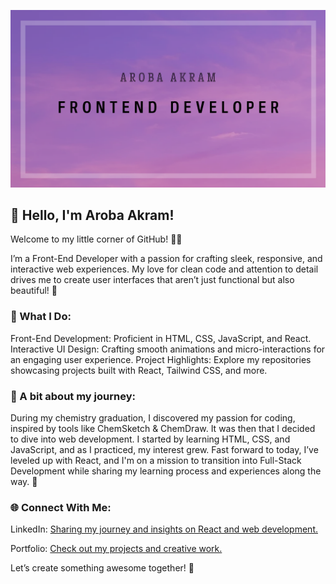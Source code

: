 ![Banner](intro.png)

## 👋 Hello, I'm Aroba Akram! 

Welcome to my little corner of GitHub! 👩‍💻

I’m a Front-End Developer with a passion for crafting sleek, responsive, and interactive web experiences. My love for clean code and attention to detail drives me to create user interfaces that aren’t just functional but also beautiful! 🌟

### 🌟 What I Do:
Front-End Development: Proficient in HTML, CSS, JavaScript, and React.
Interactive UI Design: Crafting smooth animations and micro-interactions for an engaging user experience.
Project Highlights: Explore my repositories showcasing projects built with React, Tailwind CSS, and more.

### 🎯 A bit about my journey:
During my chemistry graduation, I discovered my passion for coding, inspired by tools like ChemSketch & ChemDraw. It was then that I decided to dive into web development. I started by learning HTML, CSS, and JavaScript, and as I practiced, my interest grew. Fast forward to today, I’ve leveled up with React, and I'm on a mission to transition into Full-Stack Development while sharing my learning process and experiences along the way. 🚀

### 🌐 Connect With Me:
LinkedIn: [Sharing my journey and insights on React and web development.](https://www.linkedin.com/in/aroba-chemcoder)

Portfolio: [Check out my projects and creative work.](https://www.linkedin.com/in/aroba-chemcoder)

Let’s create something awesome together! 🤝
